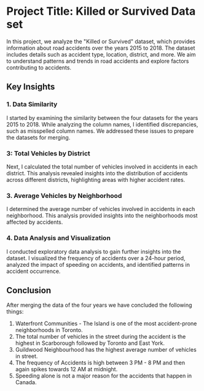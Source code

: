 
# Project Title: Killed or Survived Data set

In this project, we analyze the "Killed or Survived" dataset, which provides information about road accidents over the years 2015 to 2018. The dataset includes details such as accident type, location, district, and more. We aim to understand patterns and trends in road accidents and explore factors contributing to accidents.

## Key Insights

### 1. Data Similarity

I started by examining the similarity between the four datasets for the years 2015 to 2018. While analyzing the column names, I identified discrepancies, such as misspelled column names. We addressed these issues to prepare the datasets for merging.

### 3: Total Vehicles by District
Next, I calculated the total number of vehicles involved in accidents in each district. This analysis revealed insights into the distribution of accidents across different districts, highlighting areas with higher accident rates.

### 3. Average Vehicles by Neighborhood
I determined the average number of vehicles involved in accidents in each neighborhood. This analysis provided insights into the neighborhoods most affected by accidents.

### 4. Data Analysis and Visualization
I conducted exploratory data analysis to gain further insights into the dataset. I visualized the frequency of accidents over a 24-hour period, analyzed the impact of speeding on accidents, and identified patterns in accident occurrence.

## Conclusion
After merging the data of the four years we have concluded the following things:
 
1. Waterfront Communities - The Island is one of the most accident-prone neighborhoods in Toronto.
2. The total number of vehicles in the street during the accident is the highest in Scarborough followed by Toronto and East York.
3. Guildwood Neighbourhood has the highest average number of vehicles in street.
4. The frequency of Accidents is high between 3 PM - 8 PM and then again spikes towards 12 AM at midnight.
5. Speeding alone is not a major reason for the accidents that happen in Canada.
